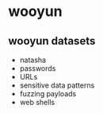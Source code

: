# wooyun

## wooyun datasets

- natasha
- passwords
- URLs
- sensitive data patterns
- fuzzing payloads
- web shells
